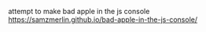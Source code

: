 attempt to make bad apple in the js console
https://samzmerlin.github.io/bad-apple-in-the-js-console/
